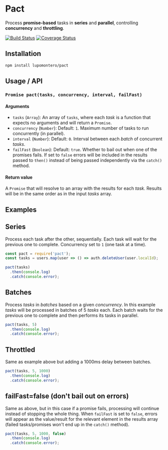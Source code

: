# Pact

Process **promise-based** tasks in **series** and **parallel**, controlling
**concurrency** and **throttling**.

[![Build Status](https://travis-ci.com/lupomontero/pact.svg?branch=master)](https://travis-ci.com/lupomontero/pact)
[![Coverage Status](https://coveralls.io/repos/lupomontero/pact/badge.svg?branch=master)](https://coveralls.io/r/lupomontero/pact?branch=master)

## Installation

```sh
npm install lupomontero/pact
```

## Usage / API

### `Promise pact(tasks, concurrency, interval, failFast)`

#### Arguments

* `tasks` (`Array`): An array of `tasks`, where each _task_ is a function that
  expects no arguments and will return a `Promise`.
* `concurrency` (`Number`): Default: `1`. Maximum number of tasks to run
  concurrently (in parallel).
* `interval` (`Number`): Default: `0`. Interval between each _batch_ of
  concurrent _tasks_.
* `failFast` (`Boolean`): Default: `true`. Whether to bail out when one of the
  promises fails. If set to `false` errors will be included in the results
  passed to `then()` instead of being passed independently via the `catch()`
  method.

#### Return value

A `Promise` that will resolve to an array with the results for each _task_.
Results will be in the same order as in the input _tasks_ array.

<!--
### `EventEmitter pact.emitter(tasks, concurrency, interval, failFast)`

#### Arguments

#### Return value

### `Stream pact.stream(tasks, concurrency, interval, failFast, streamOtions)`

#### Arguments

#### Return value
-->

## Examples

## Series

Process each task after the other, sequentially. Each task will wait for the
previous one to complete. Concurrency set to `1` (one task at a time).

```js
const pact = require('pact');
const tasks = users.map(user => () => auth.deleteUser(user.localId);

pact(tasks)
  .then(console.log)
  .catch(console.error);
```

## Batches

Process _tasks_ in _batches_ based on a given _concurrency_. In this example
_tasks_ will be processed in batches of 5 _tasks_ each. Each batch waits for the
previous one to complete and then performs its tasks in parallel.

```js
pact(tasks, 5)
  .then(console.log)
  .catch(console.error);
```

## Throttled

Same as example above but adding a 1000ms delay between batches.

```js
pact(tasks, 5, 1000)
  .then(console.log)
  .catch(console.error);
```

## failFast=false (don't bail out on errors)

Same as above, but in this case if a promise fails, processing will continue
instead of stopping the whole thing. When `failFast` is set to `false`, errors
will appear as the value/result for the relevant element in the results array
(failed tasks/promises won't end up in the `catch()` method).

```js
pact(tasks, 5, 1000, false)
  .then(console.log)
  .catch(console.error);
```

<!--
## EventEmitter

```js
const { emitter } = require('pact');

emitter(tasks, 5, 1000, false)
  .on('error', err => console.error('error', err))
  .on('data', data => console.log('data', data))
  .on('log', (level, message) => console[level](`${level}: ${message}`))
  .on('end', _ => console.log('ended!'));
```

## Stream

```js
const { stream } = require('pact');

stream(tasks, 5, 1000, false, { objectMode: true })
  .on('error', err => console.error('error', err))
  .on('data', data => console.log('data', data))
  .on('end', _ => console.log('ended!'));


stream(tasks, 5, 1000, false).pipe(process.stdout);
```
-->
